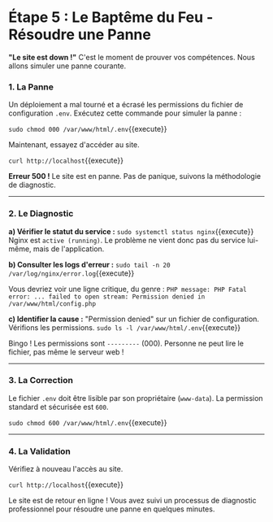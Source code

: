# Étape 5 : Le Baptême du Feu - Résoudre une Panne

**"Le site est down !"** C'est le moment de prouver vos compétences. Nous allons simuler une panne courante.

### 1. La Panne

Un déploiement a mal tourné et a écrasé les permissions du fichier de configuration `.env`. Exécutez cette commande pour simuler la panne :

`sudo chmod 000 /var/www/html/.env`{{execute}}

Maintenant, essayez d'accéder au site.

`curl http://localhost`{{execute}}

**Erreur 500 !** Le site est en panne. Pas de panique, suivons la méthodologie de diagnostic.

---
### 2. Le Diagnostic

**a) Vérifier le statut du service :**
`sudo systemctl status nginx`{{execute}}
Nginx est `active (running)`. Le problème ne vient donc pas du service lui-même, mais de l'application.

**b) Consulter les logs d'erreur :**
`sudo tail -n 20 /var/log/nginx/error.log`{{execute}}

Vous devriez voir une ligne critique, du genre :
`PHP message: PHP Fatal error: ... failed to open stream: Permission denied in /var/www/html/config.php`

**c) Identifier la cause :**
"Permission denied" sur un fichier de configuration. Vérifions les permissions.
`sudo ls -l /var/www/html/.env`{{execute}}

Bingo ! Les permissions sont `---------` (000). Personne ne peut lire le fichier, pas même le serveur web !

---
### 3. La Correction

Le fichier `.env` doit être lisible par son propriétaire (`www-data`). La permission standard et sécurisée est `600`.

`sudo chmod 600 /var/www/html/.env`{{execute}}

---
### 4. La Validation

Vérifiez à nouveau l'accès au site.

`curl http://localhost`{{execute}}

Le site est de retour en ligne ! Vous avez suivi un processus de diagnostic professionnel pour résoudre une panne en quelques minutes.